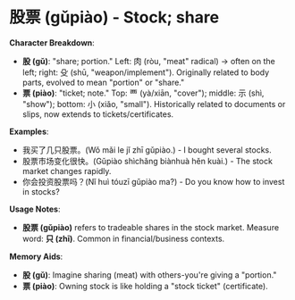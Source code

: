 # **股票 (gǔpiào) - Stock; share**

**Character Breakdown**:  
- **股 (gǔ)**: "share; portion." Left: 肉 (ròu, "meat" radical) → often on the left; right: 殳 (shū, "weapon/implement"). Originally related to body parts, evolved to mean "portion" or "share."  
- **票 (piào)**: "ticket; note." Top: 覀 (yà/xiān, "cover"); middle: 示 (shì, "show"); bottom: 小 (xiǎo, "small"). Historically related to documents or slips, now extends to tickets/certificates.

**Examples**:  
- 我买了几只股票。(Wǒ mǎi le jǐ zhī gǔpiào.) - I bought several stocks.  
- 股票市场变化很快。(Gǔpiào shìchǎng biànhuà hěn kuài.) - The stock market changes rapidly.  
- 你会投资股票吗？(Nǐ huì tóuzī gǔpiào ma?) - Do you know how to invest in stocks?

**Usage Notes**:  
- **股票 (gǔpiào)** refers to tradeable shares in the stock market. Measure word: **只 (zhī)**. Common in financial/business contexts.

**Memory Aids**:  
- **股 (gǔ)**: Imagine sharing (meat) with others-you're giving a "portion."  
- **票 (piào)**: Owning stock is like holding a "stock ticket" (certificate).